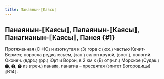 ```yaml
---
title: Панаянын-⟦Каясы⟧
---
```

## Панаянын-⟦Каясы⟧, Папаянын-⟦Каясы⟧, Панагианын-⟦Каясы⟧, Панея {#1}

Протяженная ⦅С→Ю⦆ и изогнутая к ⦅З⦆ гора с ⦅юж.⦆ частью Кечит-Вермез; поросла редколесьем, ⦅зап.⦆ склон крутой, ⦅вост.⦆, пологий. Оконеч. ⦅вдрз.⦆ ⦅рр.⦆ Юрт и Ворон, в 2 км к ⦅В⦆ от ⦅н.п.⦆ Морское ⦅Судак.⦆ ❶, ❷, ❸ из ⦅греч.⦆ панайа, панагиа – пресвятая (эпитет Богородицы) ⦃В14⦄.
